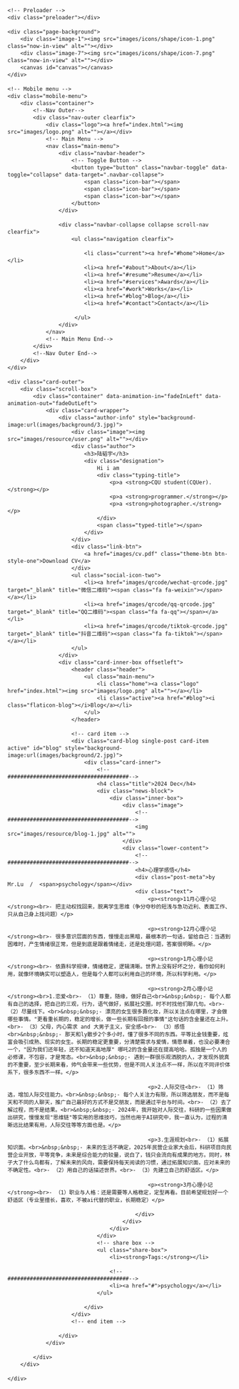 <!DOCTYPE html>
<html lang="zh-CN">
<head>
<meta charset="utf-8">
<!--######################################-->
<title>心理学感悟</title>
<!-- Stylesheets -->
<link href="css/bootstrap.css" rel="stylesheet">
<link href="css/style.css" rel="stylesheet">
<link href="css/responsive.css" rel="stylesheet">

<!--Favicon-->
<link rel="shortcut icon" href="images/favicon.png" type="image/x-icon">
<link rel="icon" href="images/favicon.png" type="image/x-icon">
<!-- Responsive -->
<meta http-equiv="X-UA-Compatible" content="IE=edge">
<!--######################################-->
<meta name="viewport" content="width=device-width, initial-scale=1.0 ,maximum-scale=1.0  user-scalable=0">
<!--[if lt IE 9]><script src="js/html5shiv.js"></script><![endif]-->
<!--[if lt IE 9]><script src="js/respond.js"></script><![endif]-->
</head>

<body>

<div class="page-wrapper default-version">
 	
    <!-- Preloader -->
    <div class="preloader"></div>

    <div class="page-background">
        <div class="image-1"><img src="images/icons/shape/icon-1.png" class="now-in-view" alt=""></div>
        <div class="image-7"><img src="images/icons/shape/icon-7.png" class="now-in-view" alt=""></div>
        <canvas id="canvas"></canvas>
    </div>

    <!-- Mobile menu -->
    <div class="mobile-menu">
        <div class="container">
            <!--Nav Outer-->
            <div class="nav-outer clearfix">
                <div class="logo"><a href="index.html"><img src="images/logo.png" alt=""></a></div>
                <!-- Main Menu -->
                <nav class="main-menu">
                    <div class="navbar-header">
                        <!-- Toggle Button -->      
                        <button type="button" class="navbar-toggle" data-toggle="collapse" data-target=".navbar-collapse">
                            <span class="icon-bar"></span>
                            <span class="icon-bar"></span>
                            <span class="icon-bar"></span>
                        </button>
                    </div>
                    
                    <div class="navbar-collapse collapse scroll-nav clearfix">
                        <ul class="navigation clearfix">
                            
                            <li class="current"><a href="#home">Home</a></li>
                            <li><a href="#about">About</a></li>
                            <li><a href="#resume">Resume</a></li>
                            <li><a href="#services">Awards</a></li>
                            <li><a href="#work">Works</a></li>
                            <li><a href="#blog">Blog</a></li>
                            <li><a href="#contact">Contact</a></li>

                         </ul>
                    </div>
                </nav>
                <!-- Main Menu End-->                        
            </div>
            <!--Nav Outer End-->            
        </div>
    </div>
 	
    <div class="card-outer">
        <div class="scroll-box">
            <div class="container" data-animation-in="fadeInLeft" data-animation-out="fadeOutLeft">
                <div class="card-wrapper">
                    <div class="author-info" style="background-image:url(images/background/3.jpg)">
                        <div class="image"><img src="images/resource/user.png" alt=""></div>
                        <div class="author">
                            <h3>陆韬宇</h3>
                            <div class="designation">
                                Hi i am
                                <div class="typing-title">
                                    <p>a <strong>CQU student(CQUer).</strong></p>
                                    <p>a <strong>programmer.</strong></p>
                                    <p>a <strong>photographer.</strong></p>
                                </div>
                                <span class="typed-title"></span>
                            </div>
                        </div>
                        <div class="link-btn">
                            <a href="images/cv.pdf" class="theme-btn btn-style-one">Download CV</a>
                        </div>
                        <ul class="social-icon-two">
                            <li><a href="images/qrcode/wechat-qrcode.jpg" target="_blank" title="微信二维码"><span class="fa fa-weixin"></span></a></li>
                            <li><a href="images/qrcode/qq-qrcode.jpg" target="_blank" title="QQ二维码"><span class="fa fa-qq"></span></a></li>
                            <li><a href="images/qrcode/tiktok-qrcode.jpg" target="_blank" title="抖音二维码"><span class="fa fa-tiktok"></span></a></li>
                        </ul>
                    </div>
                    <div class="card-inner-box offsetleft">
                        <header class="header">
                            <ul class="main-menu">
                                <li class="home"><a class="logo" href="index.html"><img src="images/logo.png" alt=""></a></li>
                                <li class="active"><a href="#blog"><i class="flaticon-blog"></i>Blog</a></li>
                            </ul>
                        </header>

                        <!-- card item -->
                        <div class="card-blog single-post card-item active" id="blog" style="background-image:url(images/background/2.jpg)">
                            <div class="card-inner">
                                <!--######################################-->
                                <h4 class="title">2024 Dec</h4>
                                <div class="news-block">
                                    <div class="inner-box">
                                        <div class="image">
                                            <!--######################################-->
                                            <img src="images/resource/blog-1.jpg" alt="">
                                        </div>
                                        <div class="lower-content">
                                            <!--######################################-->
                                            <h4>心理学感悟</h4>
                                            <div class="post-meta">by Mr.Lu  /  <span>psychology</span></div>
                                            <div class="text">
                                                <p><strong>11月心理小记</strong><br>- 把主动权找回来，脱离学生思维（争分夺秒的短浅与急功近利、表面工作、只从自己身上找问题）</p>
    
                                                <p><strong>12月心理小记</strong><br>- 很多意识层面的东西，慢慢走出黑暗，最根本的一句话，留给自己：当遇到困难时，产生情绪很正常，但是到底是跟着情绪走，还是处理问题，答案很明晰。</p>
                                                
                                                <p><strong>1月心理小记</strong><br>- 依靠科学规律，情绪稳定，逻辑清晰。世界上没有好坏之分，看你如何利用，就像环境确实可以塑造人，但是每个人都可以利用自己的环境，所以科学利用。</p>
                                                
                                                <p><strong>2月心理小记</strong><br>1.恋爱<br>- （1）尊重，随缘，做好自己<br>&nbsp;&nbsp;- 每个人都有自己的选择，把自己的三观，行为，语气做好，拓展社交圈，时不时找他们聊几句。<br>- （2）尽量线下。<br>&nbsp;&nbsp;- 漂亮的女生很多靠化妆，所以关注点在哪里，才会做哪些事情。"更看重长期的，稳定的增长，做一些长期有回报的事情"这句话的含金量还在上升。<br>- （3）父母，内心需求 and 大男子主义，安全感<br>- （3）感悟<br>&nbsp;&nbsp;- 那天和ly散步2个多小时，懂了很多不同的东西。平等比金钱重要，炫富会吸引成熟、现实的女生。长期的稳定更重要，分清楚需求与爱情，情愿单着，也没必要凑合一个，"因为我们还年轻，还不知道天高地厚" 哪吒2的含金量还在提高哈哈。孤独是一个人的必修课，不包容，才是常态。<br>&nbsp;&nbsp;- 遇到一群很乐观洒脱的人，才发现外貌真的不重要，至少长期来看，帅气会带来一些优势，但是不同人关注点不一样，所以在不同评价体系下，很多东西不一样。</p>
                                                
                                                <p>2.人际交往<br>- （1）筛选，增加人际交往能力。<br>&nbsp;&nbsp;- 每个人关注力有限，所以筛选朋友，而不是每天和不同的人聊天，推广自己最好的方式不是交朋友，而是通过平台与时间。<br>- （2）去了解过程，而不是结果。<br>&nbsp;&nbsp;- 2024年，我开始对人际交往，科研的一些因果做出研究，慢慢发现"思维链"等实用的思维技巧，当然也用于AI研究中，我一直认为，过程的清晰远比结果有用，人际交往等等方面也是。</p>
                                                
                                                <p>3.生涯规划<br>- （1）拓展知识面。<br>&nbsp;&nbsp;- 未来的生活不确定，2025年民营企业家大会后，科研项目向民营企业开放，平等竞争，未来是综合能力的较量，说白了，钱只会流向有成果的地方。同时，林子大了什么鸟都有，了解未来的风向，需要保持每天阅读的习惯，通过拓展知识面，应对未来的不确定性。<br>- （2）用自己的话描述世界。<br>- （3）先建立自己的舒适区。</p>
                                                
                                                <p><strong>3月心理小记</strong><br>- （1）职业与人格：还是需要等人格稳定，定型再看。目前希望规划好一个舒适区（专业里擅长，喜欢，不被ai代替的职业，长期稳定）</p>
                                            
                                            </div>
                                        </div>
                                    </div>
                                </div>
                                <!-- share box -->
                                <ul class="share-box">
                                    <li><strong>Tags:</strong></li>

                                    <!--######################################-->
                                    <li><a href="#">psychology</a></li>
                                </ul>

                            </div>
                        </div>
                        <!-- end item -->

                    </div>
                </div>
                    
            </div>
        </div>
            
    </div>

</div>
<!--End pagewrapper-->


<script src="js/jquery.js"></script> 

<script src="js/bootstrap.min.js"></script>
<script src="js/jquery.mCustomScrollbar.concat.min.js"></script>
<script src="js/owl.js"></script>
<script src="js/wow.js"></script>
<script src="js/appear.js"></script>
<script src="js/jquery.fancybox.js"></script>
<script src="js/element-in-view.js"></script>
<script src="js/knob.js"></script>
<script src="js/validate.js"></script>
<script src="js/mousemoveparallax.js"></script>
<script src="js/pagenav.js"></script>
<script src="js/jquery-type.js"></script>
<script src="js/particle-alone.js"></script>
<script src="js/jquery.nicescroll.min.js"></script>
<script src="js/script.js"></script>

<!--Google Map APi Key-->
<script src="http://ditu.google.cn/maps/api/js?key=AIzaSyATY4Rxc8jNvDpsK8ZetC7JyN4PFVYGCGM"></script>
<script src="js/gmaps.js"></script>
<script src="js/map-script.js"></script>
<!--End Google Map APi-->

</body>
</html>
